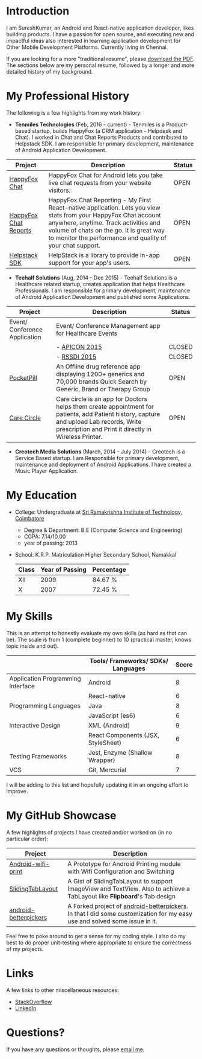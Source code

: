 # Introduction

I am SureshKumar, an Android and React-native application developer, likes building products. I have a passion for open source, and executing new and impactful ideas also Interested in learning application development for Other Mobile Development Platforms. Currently living in Chennai.

If you are looking for a more "traditional resume", please 
[download the PDF](https://github.com/SureshCS-50/resume/blob/master/Sureshkumar_Android_Developer.pdf?raw=true).
The sections below are my personal resume, followed by a longer and more detailed history of my background. 

# My Professional History

The following is a few highlights from my work history:

 * **Tenmiles Technologies** (Feb, 2016 - current) - Tenmiles is a Product-based startup, builds HappyFox (a CRM application - Helpdesk and Chat). I worked in Chat and Chat Reports Products and contributed to Helpstack SDK. I am responsible for primary development, maintenance of Android Application Development.

 | Project | Description                                                                 | Status |
| ------- | -------------------------------                                            | ------- |
| [HappyFox Chat](https://play.google.com/store/apps/details?id=com.happyfox.happyfoxchat) | HappyFox Chat for Android lets you take live chat requests from your website visitors. | OPEN |
| [HappyFox Chat Reports](https://play.google.com/store/apps/details?id=com.happyfoxchat.reports) | HappyFox Chat Reporting - My First React-native application. Lets you view stats from your HappyFox Chat account anywhere, anytime. Track activities and volume of chats on the go. It is great way to monitor the performance and quality of your chat support. | OPEN |
| [Helpstack SDK](https://github.com/happyfoxinc/helpstack-android) | HelpStack is a library to provide in-app support for your app's users. | OPEN |
 
 * **Teehalf Solutions** (Aug, 2014 - Dec 2015) - Teehalf Solutions is a Healthcare related startup, creates application that helps Healthcare Professionals. I am responsible for primary development, maintenance of Android Application Development and published some Applications.

 | Project | Description                                                                 | Status |
| ------- | -------------------------------                                            | ------- |
| Event/ Conference Application | Event/ Conference Management app for Healthcare Events | |
|  |	- [APICON 2015](https://play.google.com/store/apps/details?id=co.eventtouch.apicon2015) | CLOSED |
|  |	- [RSSDI 2015](https://play.google.com/store/apps/details?id=co.eventtouch.rssdi2015) | CLOSED |
| [PocketPill](https://play.google.com/store/apps/details?id=com.teehalf.pocketpill) | An Offline drug reference app displaying 1200+ generics and 70,000 brands Quick Search by Generic, Brand or Therapy Group | OPEN |
| [Care Circle](https://play.google.com/store/apps/details?id=com.teehalf.erx&hl=en) | Care circle is an app for Doctors helps them create appointment for patients, add Patient history, capture and upload Lab records, Write prescription and Print it directly in Wireless Printer. | OPEN |

 * **Creotech Media Solutions** (March, 2014 - July 2014) - Creotech is a Service Based startup. I am Responsible for primary development, maintenance and deployment of Android Applications. I have created a Music Player Application.

# My Education

 * College: Undergraduate at [Sri Ramakrishna Institute of Technology, Coimbatore](http://www.srit.org/)
   * Degree & Department: B.E (Computer Science and Engineering)
   * CGPA: 7.14/10.00
   * year of passing: 2013
 * School: K.R.P. Matriculation Higher Secondary School, Namakkal

   | Class | Year of Passing | Percentage |
   | ----- | --------------- | ---------- |
   | XII | 2009 | 84.67 % |
   | X | 2007 | 72.45 % |
 
# My Skills

This is an attempt to honestly evaluate my own skills (as hard as that can be).
The scale is from 1 (complete beginner) to 10 (practical master, knows topic inside and out).


  | | Tools/ Frameworks/ SDKs/ Languages | Score |
  |---- | ------- | -------- |
  | Application Programming Interface | Android | 8 |
  |  | React-native | 6 |
  | Programming Languages | Java | 8 |
  |  | JavaScript (es6) | 6 |
  | Interactive Design | XML (Android) | 9 |
  |  | React Components (JSX, StyleSheet) | 6 |
  | Testing Frameworks | Jest, Enzyme (Shallow Wrapper) | 8 |
  | VCS | Git, Mercurial | 7 |

I will be adding to this list and hopefully updating it in an ongoing effort to improve.

# My GitHub Showcase

A few highlights of projects I have created and/or worked on (in no particular order):

| Project | Description                                                                 |
| ------- | -------------------------------                                            |
| [Android-wifi-print](https://github.com/SureshCS-50/Android-wifi-print) | A Prototype for Android Printing module with Wifi Configuration and Switching | 
| [SlidingTabLayout](https://gist.github.com/SureshCS-50/345483b12a368f7bf433) | A Gist of SlidingTabLayout to support ImageView and TextView. Also to achieve a TabLayout like **Flipboard**'s Tab design |
| [android-betterpickers](https://github.com/SureshCS-50/android-betterpickers) | A Forked project of [android-betterpickers](https://github.com/code-troopers/android-betterpickers). In that I did some customization for my easy use and solved some issue in it. |

Feel free to poke around to get a sense for my coding style.
I also do my best to do proper unit-testing where appropriate to ensure the correctness
of my projects.

# Links

A few links to other miscellaneous resources:

* [StackOverflow](https://stackoverflow.com/users/2906641/user2906641)
* [LinkedIn](https://www.linkedin.com/in/sureshcs50/)

# Questions?

If you have any questions or thoughts, please [email me](mailto:sureshkumarb22792@gmail.com).

